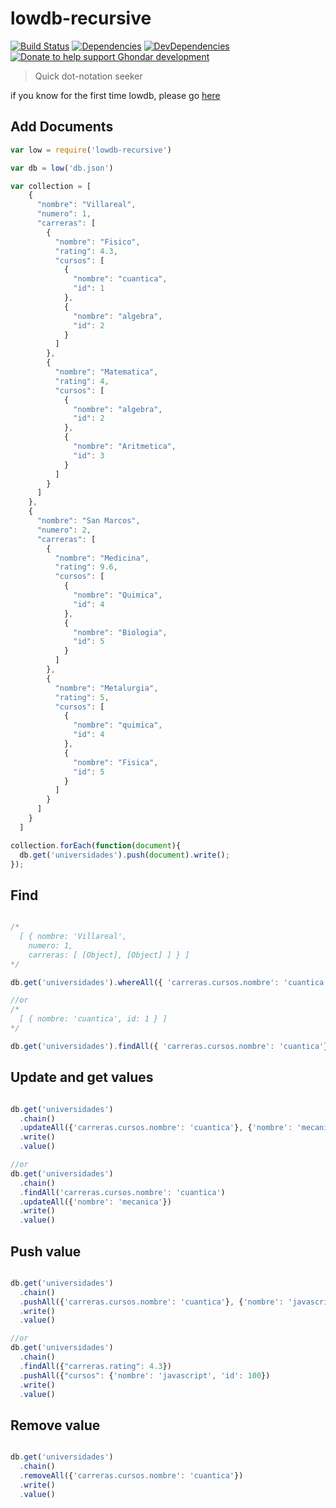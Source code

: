 # lowdb-recursive

[![Build Status](https://travis-ci.org/ghondar/lowdb-recursive.svg?branch=master)](https://travis-ci.org/ghondar/lowdb-recursive)
[![Dependencies](https://david-dm.org/Ghondar/lowdb-recursive.svg?style=flat-square)](https://david-dm.org/Ghondar/lowdb-recursive)
[![DevDependencies](https://david-dm.org/Ghondar/lowdb-recursive/dev-status.svg?style=flat-square)](https://david-dm.org/Ghondar/lowdb-recursive#info=devDependencies&view=list)
[![Donate to help support Ghondar development](https://img.shields.io/gratipay/ghondar.svg?style=flat)](https://www.gittip.com/ghondar/)

> Quick dot-notation seeker 

if you know for the first time lowdb, please go [here](https://github.com/typicode/lowdb)

## Add Documents

```javascript
var low = require('lowdb-recursive')

var db = low('db.json')

var collection = [
    {
      "nombre": "Villareal",
      "numero": 1,
      "carreras": [
        {
          "nombre": "Fisico",
          "rating": 4.3,
          "cursos": [
            {
              "nombre": "cuantica",
              "id": 1
            },
            {
              "nombre": "algebra",
              "id": 2
            }
          ]
        },
        {
          "nombre": "Matematica",
          "rating": 4,
          "cursos": [
            {
              "nombre": "algebra",
              "id": 2
            },
            {
              "nombre": "Aritmetica",
              "id": 3
            }
          ]
        }
      ]
    },
    {
      "nombre": "San Marcos",
      "numero": 2,
      "carreras": [
        {
          "nombre": "Medicina",
          "rating": 9.6,
          "cursos": [
            {
              "nombre": "Quimica",
              "id": 4
            },
            {
              "nombre": "Biologia",
              "id": 5
            }
          ]
        },
        {
          "nombre": "Metalurgia",
          "rating": 5,
          "cursos": [
            {
              "nombre": "quimica",
              "id": 4
            },
            {
              "nombre": "Fisica",
              "id": 5
            }
          ]
        }
      ]
    }
  ]

collection.forEach(function(document){
  db.get('universidades').push(document).write();
});

```
## Find

```javascript

/*
  [ { nombre: 'Villareal',
    numero: 1,
    carreras: [ [Object], [Object] ] } ]
*/

db.get('universidades').whereAll({ 'carreras.cursos.nombre': 'cuantica'})

//or
/*
  [ { nombre: 'cuantica', id: 1 } ]
*/

db.get('universidades').findAll({ 'carreras.cursos.nombre': 'cuantica'})

```

## Update and get values
  
```javascript

db.get('universidades')
  .chain()
  .updateAll({'carreras.cursos.nombre': 'cuantica'}, {'nombre': 'mecanica'})
  .write()
  .value()

//or
db.get('universidades')
  .chain()
  .findAll('carreras.cursos.nombre': 'cuantica')
  .updateAll({'nombre': 'mecanica'})
  .write()
  .value()

```
## Push value
  
```javascript

db.get('universidades')
  .chain()
  .pushAll({'carreras.cursos.nombre': 'cuantica'}, {'nombre': 'javascript', 'id': 100})
  .write()
  .value()

//or
db.get('universidades')
  .chain()
  .findAll({"carreras.rating": 4.3})
  .pushAll({"cursos": {'nombre': 'javascript', 'id': 100})
  .write()
  .value()

```

## Remove value
  
```javascript

db.get('universidades')
  .chain()
  .removeAll({'carreras.cursos.nombre': 'cuantica'})
  .write()
  .value()

```
